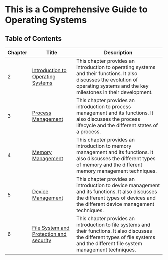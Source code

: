 # This is a Comprehensive Guide to Operating Systems
## Table of Contents

| Chapter | Title | Description |
| --- | --- | --- |
| 2 | [Introduction to Operating Systems](CHAPTER_1.md) | This chapter provides an introduction to operating systems and their functions. It also discusses the evolution of operating systems and the key milestones in their development. |
| 3 | [Process Management](CHAPTER_2.md) | This chapter provides an introduction to process management and its functions. It also discusses the process lifecycle and the different states of a process. |
| 4 | [Memory Management](CHAPTER_3.md) | This chapter provides an introduction to memory management and its functions. It also discusses the different types of memory and the different memory management techniques. |
| 5 | [Device Management](CHAPTER_4.md) | This chapter provides an introduction to device management and its functions. It also discusses the different types of devices and the different device management techniques. |
| 6 | [File System and Protection and security](CHAPTER_5.md) | This chapter provides an introduction to file systems and their functions. It also discusses the different types of file systems and the different file system management techniques. |